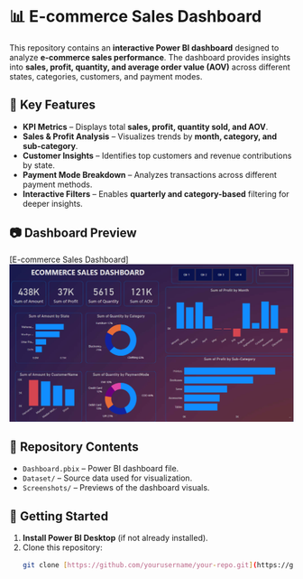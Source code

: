 # 📊 E-commerce Sales Dashboard  

This repository contains an **interactive Power BI dashboard** designed to analyze **e-commerce sales performance**. The dashboard provides insights into **sales, profit, quantity, and average order value (AOV)** across different states, categories, customers, and payment modes.  

## 🔹 Key Features  
- **KPI Metrics** – Displays total **sales, profit, quantity sold, and AOV**.  
- **Sales & Profit Analysis** – Visualizes trends by **month, category, and sub-category**.  
- **Customer Insights** – Identifies top customers and revenue contributions by state.  
- **Payment Mode Breakdown** – Analyzes transactions across different payment methods.  
- **Interactive Filters** – Enables **quarterly and category-based** filtering for deeper insights.  

## 📷 Dashboard Preview  
[E-commerce Sales Dashboard] <img src="Dashboard.png">

## 📂 Repository Contents  
- `Dashboard.pbix` – Power BI dashboard file.  
- `Dataset/` – Source data used for visualization.  
- `Screenshots/` – Previews of the dashboard visuals.  

## 🚀 Getting Started  
1. **Install Power BI Desktop** (if not already installed).  
2. Clone this repository:  
   ```sh
   git clone [https://github.com/yourusername/your-repo.git](https://github.com/ashok141997/ECOMMERCE-SALES-DASHBOARD/blob/main/SalesM.pbix)
